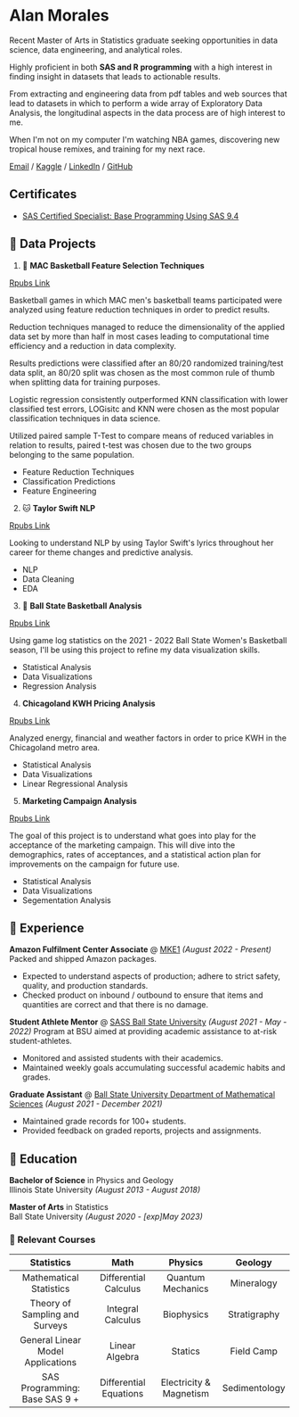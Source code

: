 
# Alan Morales


Recent Master of Arts in Statistics graduate seeking opportunities in data science, data engineering, and analytical roles. 

Highly proficient in both **SAS and R programming** with a high interest in finding insight in datasets that leads to actionable results.

From extracting and engineering data from pdf tables and web sources that lead to datasets in which to perform a wide array of Exploratory Data Analysis, the longitudinal aspects in the data process are of high interest to me.   

When I'm not on my computer I'm watching NBA games, discovering new tropical house remixes, and training for my next race.


[Email](mailto:amoral271@outlook.com) / [Kaggle](https://www.kaggle.com/alanmorales) / [LinkedIn](www.linkedin.com/in/amorales13
) / [GitHub](https://github.com/aswift13)

## Certificates

+ [SAS Certified Specialist: Base
Programming Using SAS 9.4](https://www.credly.com/badges/7661e504-5125-468e-8cee-bc8466718c2e/public_url)


## 📘 Data Projects

1. 🏀 **MAC Basketball Feature Selection Techniques**

 [Rpubs Link](https://rpubs.com/Dresden2013/1060302)

Basketball games in which MAC men's basketball teams participated were analyzed using feature reduction techniques in order to predict results. 

Reduction techniques managed to reduce the dimensionality of the applied data set by more than half in most cases leading to computational time efficiency and a reduction in data complexity.

Results predictions were classified after an 80/20 randomized training/test data split, an 80/20 split was chosen as the most common rule of thumb when splitting data for training purposes.

Logistic regression consistently outperformed KNN classification with lower classified test errors, LOGisitc and KNN were chosen as the most popular classification techniques in data science. 

Utilized paired sample T-Test to compare means of reduced variables in relation to results, paired t-test was chosen due to the two groups belonging to the same population. 

+ Feature Reduction Techniques
+ Classification Predictions
+ Feature Engineering

2. 🐱 **Taylor Swift NLP** 

 [Rpubs Link](https://rpubs.com/Dresden2013/1060041)

Looking to understand NLP by using Taylor Swift's lyrics throughout her career for theme changes and predictive analysis. 
+ NLP
+ Data Cleaning
+ EDA

 3. 🏀 **Ball State Basketball Analysis**

 [Rpubs Link](https://rpubs.com/Dresden2013/1059952)

Using game log statistics on the 2021 - 2022 Ball State Women's Basketball season, I'll be using this project to refine my data visualization skills.
+ Statistical Analysis
+ Data Visualizations
+ Regression Analysis


 4.  **Chicagoland KWH Pricing Analysis**

 [Rpubs Link](https://rpubs.com/Dresden2013/1072178)

Analyzed energy, financial and weather factors in order to price KWH in the Chicagoland metro area.
+ Statistical Analysis
+ Data Visualizations
+ Linear Regressional Analysis


5.  **Marketing Campaign Analysis**

 [Rpubs Link](https://rpubs.com/Dresden2013/1072179)
 
The goal of this project is to understand what goes into play for the acceptance of the marketing campaign. This will dive into the demographics, rates of acceptances, and a statistical action plan for improvements on the campaign for future use.

+ Statistical Analysis
+ Data Visualizations
+ Segementation Analysis

## 💼  Experience


**Amazon Fulfilment Center Associate** @ [MKE1](https://hiring.amazon.com/locations/kenosha-jobs#/) _(August 2022 - Present)_
Packed and shipped Amazon packages.

- Expected to understand aspects of production; adhere to strict safety, quality, and production standards.
- Checked product on inbound / outbound to ensure that items and quantities are correct and that there is no damage.  


**Student Athlete Mentor** @ [SASS Ball State University](https://www.bsu.edu/about/administrativeoffices/sass) _(August 2021 - May - 2022)_
Program at BSU aimed at providing academic assistance to at-risk student-athletes.

- Monitored and assisted students with their academics.
- Maintained weekly goals accumulating successful academic habits and grades.  


**Graduate Assistant** @ [Ball State University Department of Mathematical Sciences](https://www.bsu.edu/academics/collegesanddepartments/math) _(August 2021 - December 2021)_

- Maintained grade records for 100+ students.
- Provided feedback on graded reports, projects and assignments. 


## 🏫 Education

 **Bachelor of Science** in Physics and Geology  
 Illinois State University _(August 2013 - August 2018)_

 **Master of Arts** in Statistics  
 Ball State University _(August 2020 - [exp]May 2023)_ 

### 📝 Relevant Courses


| Statistics | Math | Physics | Geology |
| :---: | :---: |     :---:      |:---:|
|Mathematical Statistics| Differential Calculus   | Quantum Mechanics     | Mineralogy    |
|Theory of Sampling and Surveys| Integral Calculus     | Biophysics       | Stratigraphy      |
|General Linear Model Applications|  Linear Algebra   | Statics     | Field Camp    |
|SAS Programming: Base SAS 9	+| Differential Equations     | Electricity & Magnetism       | Sedimentology      |

